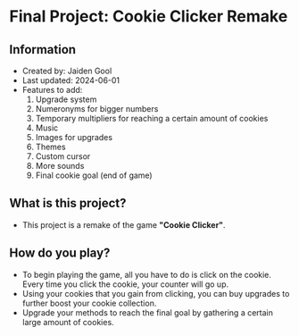 # Final Project: Cookie Clicker Remake

## Information
- Created by: Jaiden Gool
- Last updated: 2024-06-01
- Features to add:
    1. Upgrade system
    2. Numeronyms for bigger numbers
    3. Temporary multipliers for reaching a certain amount of cookies
    4. Music
    5. Images for upgrades
    6. Themes
    7. Custom cursor
    8. More sounds
    9. Final cookie goal (end of game)

## What is this project?
- This project is a remake of the game **"Cookie Clicker"**.

## How do you play?
- To begin playing the game, all you have to do is click on the cookie. Every time you click the cookie, your counter will go up.
- Using your cookies that you gain from clicking, you can buy upgrades to further boost your cookie collection.
- Upgrade your methods to reach the final goal by gathering a certain large amount of cookies.


